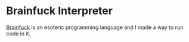 # Brainfuck Interpreter

[Brainfuck](https://en.wikipedia.org/wiki/Brainfuck) is an esoteric programming language and I made a way to run code in it.